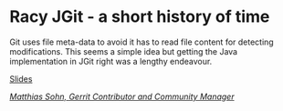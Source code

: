 # Racy JGit - a short history of time

Git uses file meta-data to avoid it has to read file content for detecting modifications.
This seems a simple idea but getting the Java implementation in JGit right was a lengthy endeavour.

[Slides](https://speakerdeck.com/msohn/racy-jgit-a-short-history-of-time)

*[Matthias Sohn, Gerrit Contributor and Community Manager](../speakers.md#msohn)*
